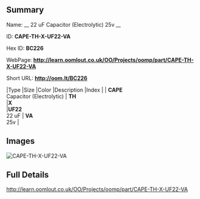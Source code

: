 

## Summary
 
Name: __ 22 uF Capacitor (Electrolytic) 25v __

ID: __CAPE-TH-X-UF22-VA__

Hex ID: __BC226__

WebPage: __http://learn.oomlout.co.uk/OO/Projects/oomp/part/CAPE-TH-X-UF22-VA__

Short URL: __http://oom.lt/BC226__


|Type   |Size   |Color   |Description   |Index   |
| __CAPE__ <br>Capacitor (Electrolytic)  | __TH__<br>   |__X__<br>    |__UF22__<br>22 uF    | __VA__<br> 25v |


## Images
![CAPE-TH-X-UF22-VA](http://oomlout.com/oomp-gen/parts/CAPE-TH-X-UF22-VA/CAPE-TH-X-UF22-VA_420.jpg)

## Full Details

 http://learn.oomlout.co.uk/OO/Projects/oomp/part/CAPE-TH-X-UF22-VA

